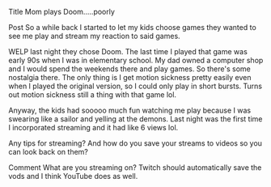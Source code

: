 Title
Mom plays Doom.....poorly

Post
So a while back I started to let my kids choose games they wanted to see me play and stream my reaction to said games.

WELP last night they chose Doom. The last time I played that game was early 90s when I was in elementary school. My dad owned a computer shop and I would spend the weekends there and play games. So there's some nostalgia there. The only thing is I get motion sickness pretty easily even when I played the original version, so I could only play in short bursts. Turns out motion sickness still a thing with that game lol.

Anyway, the kids had sooooo much fun watching me play because I was swearing like a sailor and yelling at the demons. Last night was the first time I incorporated streaming and it had like 6 views lol.

Any tips for streaming? And how do you save your streams to videos so you can look back on them?

Comment
What are you streaming on? Twitch should automatically save the vods and I think YouTube does as well.
